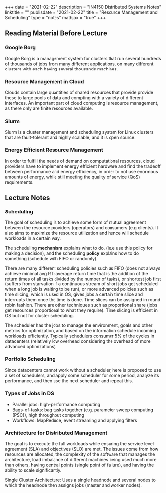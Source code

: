 +++
date = "2021-02-22"
description = "IN4150 Distributed Systems Notes"
linktitle = ""
publisdate = "2021-02-22"
title = "Resource Management and Scheduling"
type = "notes"
mathjax = "true"
+++

## Reading Material Before Lecture

### Google Borg

Google Borg is a management system for clusters that run several hundreds of thousands of jobs from many different
applications, on many different clusters with each having several thousands machines.

### Resource Management in Cloud

Clouds contain large quantities of shared resources that provide provide these to large pools of data and compting with
a variety of different interfaces. An important part of cloud computing is resource management, as there only are finite
resources available.

### Slurm

Slurm is a cluster management and scheduling system for Linux clusters that are fault-tolerant and highly scalable, and
it is open source.

### Energy Efficient Resource Management

In order to fulfill the needs of demand on computational resources, cloud providers have to implement energy efficient
hardware and find the tradeoff between performance and energy efficiency, in order to not use enormous amounts of energy,
while still meeting the quality of service (QoS) requirements.

## Lecture Notes

### Scheduling

The goal of scheduling is to achieve some form of mutual agreement between the resource providers (operators) and
consumers (e.g clients). It also aims to maximize the resource utilization and hence will schedule workloads in a
certain way.

The scheduling **mechanism** explains what to do, (ie.e use this policy for making a decision), and the scheduling
**policy** explains how to do something (schedule with FIFO or randomly).

There are many different scheduling policies such as FIFO (does not always achieve minimal avg RT: average return time
that is the addition of the return times of all tasks divided by the number of tasks), or shortest job first (suffers
from starvation if a continuous stream of short jobs get scheduled when a long job is waiting to be run), or more
advanced policies such as time slicing, which is used in OS, gives jobs a certain time slice and interrupts them once
the time is done. Time slices can be assigned in round robin fashion. There are other techniques such as proportional
share (jobs get resources proportional to what they require). Time slicing is efficient in OS but not for cluster
scheduling.

The scheduler has the jobs to manage the environment, goals and other metrics for optimization, and based on the information
schedule incoming workloads efficiently. Typically schedulers consumer 5% of the cycles in datacenters (relatively low
overhead considering the overhead of more advanced optimizations).

### Portfolio Scheduling

Since datacenters cannot work without a scheduler, here is proposed to use a set of schedulers, and apply some scheduler
for some period, analyze its performance, and then use the next scheduler and repeat this.

### Types of Jobs in DS

- Parallel jobs: high-performance computing
- Bags-of-tasks: bag tasks together (e.g. parameter sweep computing (PSC)), high throughput computing
- Workflows: MapReduce, event streaming and applying filters

### Architecture for Distributed Management

The goal is to execute the full workloads while ensuring the service level agreement (SLA) and objectives (SLO) are met.
The issues come from how resources are allocated, the complexity of the software that manages the architecture, load
imbalance of different machines being used much more than others, having central points (single point of failure), and
having the ability to scale significantly.

Single Cluster Architecture: Uses a single headnode and several nodes to which the headnode then assigns jobs (master
and worker nodes).
